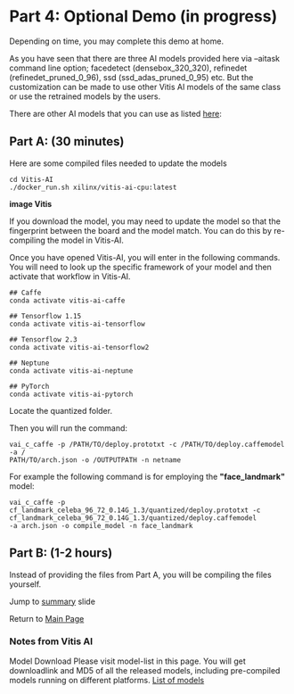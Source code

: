 # Part 4: Optional Demo (in progress)

Depending on time, you may complete this demo at home. 

As you have seen that there are three AI models provided here via –aitask command line option; facedetect (densebox_320_320), refinedet (refinedet_pruned_0_96), ssd (ssd_adas_pruned_0_95) etc. But the customization can be made to use other Vitis AI models of the same class or use the retrained models by the users.

There are other AI models that you can use as listed [here](https://www.xilinx.com/html_docs/vitis_ai/1_3/lib_samples.html): 

## Part A: (30 minutes)
Here are some compiled files needed to update the models

```
cd Vitis-AI
./docker_run.sh xilinx/vitis-ai-cpu:latest
```

**image Vitis**

If you download the model, you may need to update the model so that the fingerprint between the board and the model match. You can do this by re-compiling the model in Vitis-AI.

Once you have opened Vitis-AI, you will enter in the following commands. You will need to look up the specific framework of your model and then activate that workflow in Vitis-AI.

```
## Caffe
conda activate vitis-ai-caffe

## Tensorflow 1.15
conda activate vitis-ai-tensorflow

## Tensorflow 2.3
conda activate vitis-ai-tensorflow2 

## Neptune
conda activate vitis-ai-neptune

## PyTorch
conda activate vitis-ai-pytorch 
```

Locate the quantized folder. 

Then you will run the command: 

```
vai_c_caffe -p /PATH/TO/deploy.prototxt -c /PATH/TO/deploy.caffemodel -a /
PATH/TO/arch.json -o /OUTPUTPATH -n netname
```

For example the following command is for employing the **"face_landmark"** model: 
```
vai_c_caffe -p cf_landmark_celeba_96_72_0.14G_1.3/quantized/deploy.prototxt -c cf_landmark_celeba_96_72_0.14G_1.3/quantized/deploy.caffemodel 
-a arch.json -o compile_model -n face_landmark
```

## Part B: (1-2 hours)
Instead of providing the files from Part A, you will be compiling the files yourself. 

Jump to [summary](https://github.com/Xilinx/Xilinx_KV260_Workshop/blob/main/Takeaways.md) slide

Return to [Main Page](https://github.com/Xilinx/Xilinx_KV260_Workshop)


### Notes from Vitis AI

Model Download
Please visit model-list in this page. You will get downloadlink and MD5 of all the released models, including pre-compiled models running on different platforms. 
[List of models](https://github.com/Xilinx/Vitis-AI/tree/master/models/AI-Model-Zoo/model-list)
